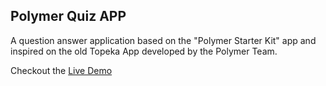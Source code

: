 ## Polymer Quiz APP 

A question answer application based on the "Polymer Starter Kit" app and inspired on the old Topeka App developed by the Polymer Team.

Checkout the [Live Demo](http://vilasmaciel.github.io/polymer-quiz-app/)

